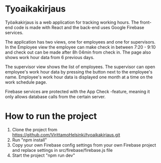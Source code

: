 # Tyoaikakirjaus
Työaikakirjaus is a web application for tracking working hours. The front-end code is made with React and the back-end uses Google Firebase services. 

The application has two views, one for employees and one for supervisors. In the Employee view the employee can make check in between 7:20 - 9:10 and check out can be made after 8h 04min from check in. The page also shows work hour data from 6 previous days.

The supervisor view shows the list of employees. The supervisor can open employee's work hour data by pressing the button next to the employee's name. Employee's work hour data is displayed one month at a time on the work schedule page. 

Firebase services are protected with the App Check -feature, meaning it only allows database calls from the certain server. 

# How to run the project
1. Clone the project from https://github.com/VirittamoHelsinki/tyoaikakirjaus.git
2. Run "npm install"
3. Copy your own Firebase config settings from your own Firebase project and replace settings in src/firebase/firebase.js file
4. Start the project "npm run dev"
